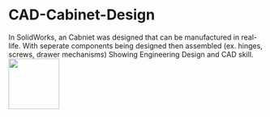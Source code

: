 # CAD-Cabinet-Design

In SolidWorks, an Cabniet was designed that can be manufactured in real-life. With seperate components being designed then assembled (ex. hinges, screws, drawer mechanisms)  Showing Engineering Design and CAD skill.
<img src="https://gyazo.com/a9ae596311b7f1ae25c427d475c54c03" width="100" height="100">

